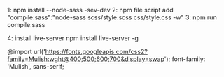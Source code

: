1: npm install --node-sass -sev-dev
2: npm file script  add
"compile:sass":"node-sass scss/style.scss css/style.css -w" 
3: npm run compile:sass

4: install live-server
  npm install live-server -g




@import url('https://fonts.googleapis.com/css2?family=Mulish:wght@400;500;600;700&display=swap');
font-family: 'Mulish', sans-serif;


